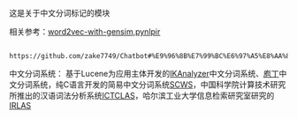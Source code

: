 这是关于中文分词标记的模块

相关参考：[word2vec-with-gensim](http://zake7749.github.io/2016/08/28/word2vec-with-gensim/),[pynlpir](https://github.com/tsroten/pynlpir)
      
      https://github.com/zake7749/Chatbot#%E9%96%8B%E7%99%BC%E6%97%A5%E8%AA%8C
      
      
中文分词系统： 基于Lucene为应用主体开发的[IKAnalyzer](https://github.com/wenerme/IKAnalyzer)中文分词系统、[庖](https://github.com/cslinmiso/paoding-analysis)[丁](https://github.com/zhuomingliang/paoding)中文分词系统，纯C语言开发的简易中文分词系统[SC](https://github.com/dotSlashLu/nodescws)[WS](https://github.com/hightman/scws)，中国科学院计算技术研究所推出的汉语词法分析系统[I](https://github.com/tsroten/pynlpir)[CTCLAS](https://github.com/NLPIR-team/)，哈尔滨工业大学信息检索研究室研究的[IRLAS]()
